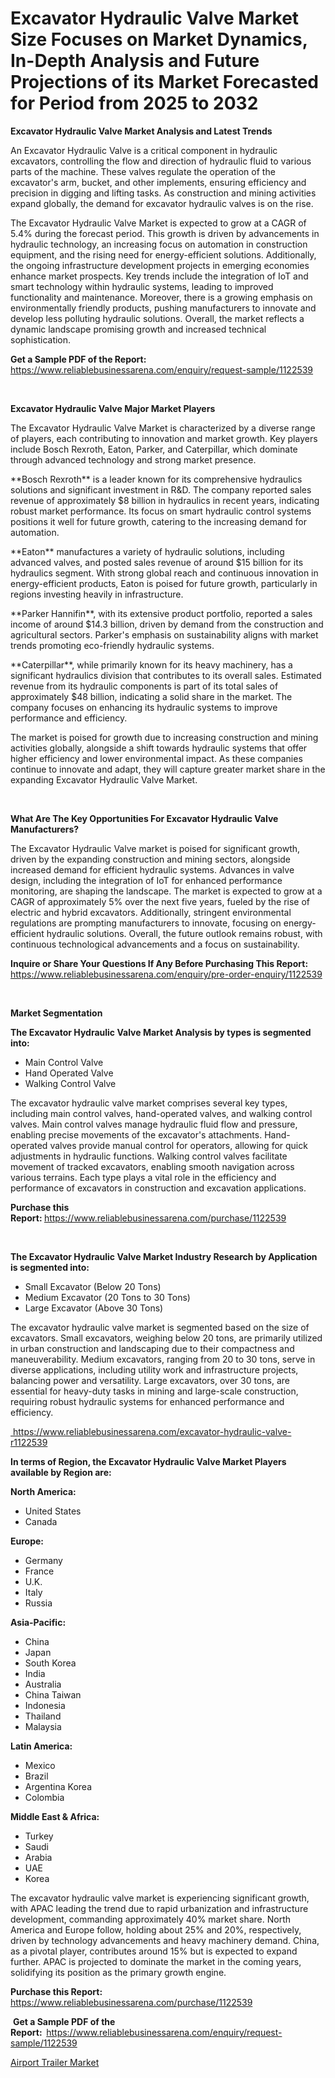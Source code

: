 <p><h1>Excavator Hydraulic Valve Market Size Focuses on Market Dynamics, In-Depth Analysis and Future Projections of its Market Forecasted for Period from 2025 to 2032</h1></p><p><strong>Excavator Hydraulic Valve Market Analysis and Latest Trends</strong></p>
<p><p>An Excavator Hydraulic Valve is a critical component in hydraulic excavators, controlling the flow and direction of hydraulic fluid to various parts of the machine. These valves regulate the operation of the excavator's arm, bucket, and other implements, ensuring efficiency and precision in digging and lifting tasks. As construction and mining activities expand globally, the demand for excavator hydraulic valves is on the rise.</p><p>The Excavator Hydraulic Valve Market is expected to grow at a CAGR of 5.4% during the forecast period. This growth is driven by advancements in hydraulic technology, an increasing focus on automation in construction equipment, and the rising need for energy-efficient solutions. Additionally, the ongoing infrastructure development projects in emerging economies enhance market prospects. Key trends include the integration of IoT and smart technology within hydraulic systems, leading to improved functionality and maintenance. Moreover, there is a growing emphasis on environmentally friendly products, pushing manufacturers to innovate and develop less polluting hydraulic solutions. Overall, the market reflects a dynamic landscape promising growth and increased technical sophistication.</p></p>
<p><strong>Get a Sample PDF of the Report:&nbsp;</strong> <a href="https://www.reliablebusinessarena.com/enquiry/request-sample/1122539?utm_campaign=2621&utm_medium=2&utm_source=Github&utm_content=ia&utm_term=22022025&utm_id=excavator-hydraulic-valve">https://www.reliablebusinessarena.com/enquiry/request-sample/1122539</a></p>
<p>&nbsp;</p>
<p><strong>Excavator Hydraulic Valve Major Market Players</strong></p>
<p><p>The Excavator Hydraulic Valve Market is characterized by a diverse range of players, each contributing to innovation and market growth. Key players include Bosch Rexroth, Eaton, Parker, and Caterpillar, which dominate through advanced technology and strong market presence. </p><p>**Bosch Rexroth** is a leader known for its comprehensive hydraulics solutions and significant investment in R&D. The company reported sales revenue of approximately $8 billion in hydraulics in recent years, indicating robust market performance. Its focus on smart hydraulic control systems positions it well for future growth, catering to the increasing demand for automation.</p><p>**Eaton** manufactures a variety of hydraulic solutions, including advanced valves, and posted sales revenue of around $15 billion for its hydraulics segment. With strong global reach and continuous innovation in energy-efficient products, Eaton is poised for future growth, particularly in regions investing heavily in infrastructure.</p><p>**Parker Hannifin**, with its extensive product portfolio, reported a sales income of around $14.3 billion, driven by demand from the construction and agricultural sectors. Parker's emphasis on sustainability aligns with market trends promoting eco-friendly hydraulic systems. </p><p>**Caterpillar**, while primarily known for its heavy machinery, has a significant hydraulics division that contributes to its overall sales. Estimated revenue from its hydraulic components is part of its total sales of approximately $48 billion, indicating a solid share in the market. The company focuses on enhancing its hydraulic systems to improve performance and efficiency.</p><p>The market is poised for growth due to increasing construction and mining activities globally, alongside a shift towards hydraulic systems that offer higher efficiency and lower environmental impact. As these companies continue to innovate and adapt, they will capture greater market share in the expanding Excavator Hydraulic Valve Market.</p></p>
<p>&nbsp;</p>
<p><strong>What Are The Key Opportunities For Excavator Hydraulic Valve Manufacturers?</strong></p>
<p><p>The Excavator Hydraulic Valve market is poised for significant growth, driven by the expanding construction and mining sectors, alongside increased demand for efficient hydraulic systems. Advances in valve design, including the integration of IoT for enhanced performance monitoring, are shaping the landscape. The market is expected to grow at a CAGR of approximately 5% over the next five years, fueled by the rise of electric and hybrid excavators. Additionally, stringent environmental regulations are prompting manufacturers to innovate, focusing on energy-efficient hydraulic solutions. Overall, the future outlook remains robust, with continuous technological advancements and a focus on sustainability.</p></p>
<p><strong>Inquire or Share Your Questions If Any Before Purchasing This Report:</strong> <a href="https://www.reliablebusinessarena.com/enquiry/pre-order-enquiry/1122539?utm_campaign=2621&utm_medium=2&utm_source=Github&utm_content=ia&utm_term=22022025&utm_id=excavator-hydraulic-valve">https://www.reliablebusinessarena.com/enquiry/pre-order-enquiry/1122539</a></p>
<p>&nbsp;</p>
<p><strong>Market Segmentation</strong></p>
<p><strong>The Excavator Hydraulic Valve Market Analysis by types is segmented into:</strong></p>
<p><ul><li>Main Control Valve</li><li>Hand Operated Valve</li><li>Walking Control Valve</li></ul></p>
<p><p>The excavator hydraulic valve market comprises several key types, including main control valves, hand-operated valves, and walking control valves. Main control valves manage hydraulic fluid flow and pressure, enabling precise movements of the excavator's attachments. Hand-operated valves provide manual control for operators, allowing for quick adjustments in hydraulic functions. Walking control valves facilitate movement of tracked excavators, enabling smooth navigation across various terrains. Each type plays a vital role in the efficiency and performance of excavators in construction and excavation applications.</p></p>
<p><strong>Purchase this Report:&nbsp;</strong><a href="https://www.reliablebusinessarena.com/purchase/1122539?utm_campaign=2621&utm_medium=2&utm_source=Github&utm_content=ia&utm_term=22022025&utm_id=excavator-hydraulic-valve">https://www.reliablebusinessarena.com/purchase/1122539</a></p>
<p>&nbsp;</p>
<p><strong>The Excavator Hydraulic Valve Market Industry Research by Application is segmented into:</strong></p>
<p><ul><li>Small Excavator (Below 20 Tons)</li><li>Medium Excavator (20 Tons to 30 Tons)</li><li>Large Excavator (Above 30 Tons)</li></ul></p>
<p><p>The excavator hydraulic valve market is segmented based on the size of excavators. Small excavators, weighing below 20 tons, are primarily utilized in urban construction and landscaping due to their compactness and maneuverability. Medium excavators, ranging from 20 to 30 tons, serve in diverse applications, including utility work and infrastructure projects, balancing power and versatility. Large excavators, over 30 tons, are essential for heavy-duty tasks in mining and large-scale construction, requiring robust hydraulic systems for enhanced performance and efficiency.</p></p>
<p><a href="https://www.reliablebusinessarena.com/excavator-hydraulic-valve-r1122539?utm_campaign=2621&utm_medium=2&utm_source=Github&utm_content=ia&utm_term=22022025&utm_id=excavator-hydraulic-valve">&nbsp;https://www.reliablebusinessarena.com/excavator-hydraulic-valve-r1122539</a></p>
<p><strong>In terms of Region, the Excavator Hydraulic Valve Market Players available by Region are:</strong></p>
<p>
    <p> <strong> North America: </strong>
        <ul>
            <li>United States</li>
            <li>Canada</li>
        </ul>
        </p> 
    <p> <strong> Europe: </strong>
        <ul>
            <li>Germany</li>
            <li>France</li>
            <li>U.K.</li>
            <li>Italy</li>
            <li>Russia</li>
        </ul>
        </p> 
    <p> <strong> Asia-Pacific: </strong>
        <ul>
            <li>China</li>
            <li>Japan</li>
            <li>South Korea</li>
            <li>India</li>
            <li>Australia</li>
            <li>China Taiwan</li>
            <li>Indonesia</li>
            <li>Thailand</li>
            <li>Malaysia</li>
        </ul>
        </p> 
    <p> <strong> Latin America: </strong>
        <ul>
            <li>Mexico</li>
            <li>Brazil</li>
            <li>Argentina Korea</li>
            <li>Colombia</li>
        </ul>
        </p> 
    <p> <strong> Middle East & Africa: </strong>
        <ul>
            <li>Turkey</li>
            <li>Saudi</li>
            <li>Arabia</li>
            <li>UAE</li>
            <li>Korea</li>
        </ul>
    </p>
    </p>
<p><p>The excavator hydraulic valve market is experiencing significant growth, with APAC leading the trend due to rapid urbanization and infrastructure development, commanding approximately 40% market share. North America and Europe follow, holding about 25% and 20%, respectively, driven by technology advancements and heavy machinery demand. China, as a pivotal player, contributes around 15% but is expected to expand further. APAC is projected to dominate the market in the coming years, solidifying its position as the primary growth engine.</p></p>
<p><strong>Purchase this Report: </strong><a href="https://www.reliablebusinessarena.com/purchase/1122539?utm_campaign=2621&utm_medium=2&utm_source=Github&utm_content=ia&utm_term=22022025&utm_id=excavator-hydraulic-valve">https://www.reliablebusinessarena.com/purchase/1122539</a></p>
<p>&nbsp;<strong>Get a Sample PDF of the Report:&nbsp;&nbsp;</strong><a href="https://www.reliablebusinessarena.com/enquiry/request-sample/1122539?utm_campaign=2621&utm_medium=2&utm_source=Github&utm_content=ia&utm_term=22022025&utm_id=excavator-hydraulic-valve">https://www.reliablebusinessarena.com/enquiry/request-sample/1122539</a></p>
<p><strong></strong></p>
<p><p><a href="https://github.com/agdonthisa/Market-Research-Report-List-1/blob/main/airport-trailer-market.md?utm_campaign=2621&utm_medium=2&utm_source=Github&utm_content=ia&utm_term=22022025&utm_id=excavator-hydraulic-valve">Airport Trailer Market</a></p></p>
